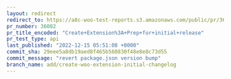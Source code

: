```yaml
---
layout: redirect
redirect_to: https://a8c-woo-test-reports.s3.amazonaws.com/public/pr/36002/api/index.html
pr_number: 36002
pr_title_encoded: "Create+Extension%3A+Prep+for+initial+release"
pr_test_type: api
last_published: "2022-12-15 05:51:08 +0000"
commit_sha: 29eee5a8db19aed8f465b560830f48e8e8c73d55
commit_message: "revert package.json version bump"
branch_name: add/create-woo-extension-initial-changelog
---
```


